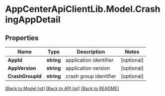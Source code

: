 # AppCenterApiClientLib.Model.CrashingAppDetail
## Properties

Name | Type | Description | Notes
------------ | ------------- | ------------- | -------------
**AppId** | **string** | application identifier | [optional] 
**AppVersion** | **string** | application version | [optional] 
**CrashGroupId** | **string** | crash group identifier | [optional] 

[[Back to Model list]](../README.md#documentation-for-models) [[Back to API list]](../README.md#documentation-for-api-endpoints) [[Back to README]](../README.md)

